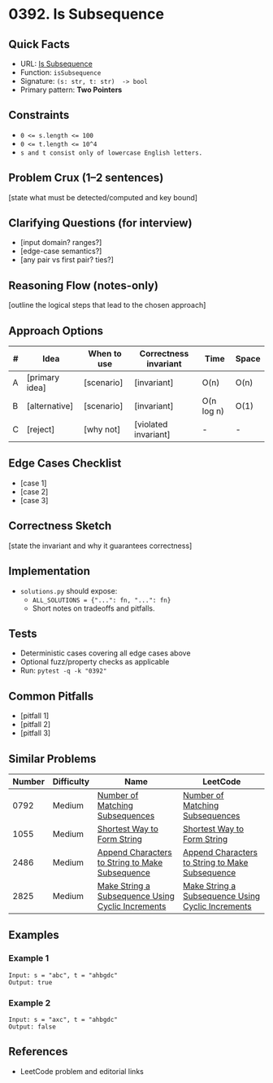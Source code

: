 # 0392. Is Subsequence

## Quick Facts

- URL: [Is Subsequence](https://leetcode.com/problems/is-subsequence/)
- Function: `isSubsequence`
- Signature: `(s: str, t: str)  -> bool`
- Primary pattern: **Two Pointers**

## Constraints

- `0 <= s.length <= 100`
- `0 <= t.length <= 10^4`
- `s and t consist only of lowercase English letters.`

## Problem Crux (1–2 sentences)

[state what must be detected/computed and key bound]

## Clarifying Questions (for interview)

- [input domain? ranges?]
- [edge-case semantics?]
- [any pair vs first pair? ties?]

## Reasoning Flow (notes-only)

[outline the logical steps that lead to the chosen approach]

## Approach Options

| #   | Idea           | When to use | Correctness invariant | Time       | Space |
| --- | -------------- | ----------- | --------------------- | ---------- | ----- |
| A   | [primary idea] | [scenario]  | [invariant]           | O(n)       | O(n)  |
| B   | [alternative]  | [scenario]  | [invariant]           | O(n log n) | O(1)  |
| C   | [reject]       | [why not]   | [violated invariant]  | -          | -     |

## Edge Cases Checklist

- [case 1]
- [case 2]
- [case 3]

## Correctness Sketch

[state the invariant and why it guarantees correctness]

## Implementation

- `solutions.py` should expose:
    - `ALL_SOLUTIONS = {"...": fn, "...": fn}`
    - Short notes on tradeoffs and pitfalls.

## Tests

- Deterministic cases covering all edge cases above
- Optional fuzz/property checks as applicable
- Run: `pytest -q -k "0392"`

## Common Pitfalls

- [pitfall 1]
- [pitfall 2]
- [pitfall 3]

## Similar Problems

| Number | Difficulty | Name                                                                                                                     | LeetCode                                                                                                                              |
| ------ | ---------- | ------------------------------------------------------------------------------------------------------------------------ | ------------------------------------------------------------------------------------------------------------------------------------- |
| 0792   | Medium     | [Number of Matching Subsequences](../0792-number-of-matching-subsequences/readme.md)                                     | [Number of Matching Subsequences](https://leetcode.com/problems/number-of-matching-subsequences/)                                     |
| 1055   | Medium     | [Shortest Way to Form String](../1055-shortest-way-to-form-string/readme.md)                                             | [Shortest Way to Form String](https://leetcode.com/problems/shortest-way-to-form-string/)                                             |
| 2486   | Medium     | [Append Characters to String to Make Subsequence](../2486-append-characters-to-string-to-make-subsequence/readme.md)     | [Append Characters to String to Make Subsequence](https://leetcode.com/problems/append-characters-to-string-to-make-subsequence/)     |
| 2825   | Medium     | [Make String a Subsequence Using Cyclic Increments](../2825-make-string-a-subsequence-using-cyclic-increments/readme.md) | [Make String a Subsequence Using Cyclic Increments](https://leetcode.com/problems/make-string-a-subsequence-using-cyclic-increments/) |

## Examples

### Example 1

```text
Input: s = "abc", t = "ahbgdc"
Output: true
```

### Example 2

```text
Input: s = "axc", t = "ahbgdc"
Output: false
```

## References

- LeetCode problem and editorial links
